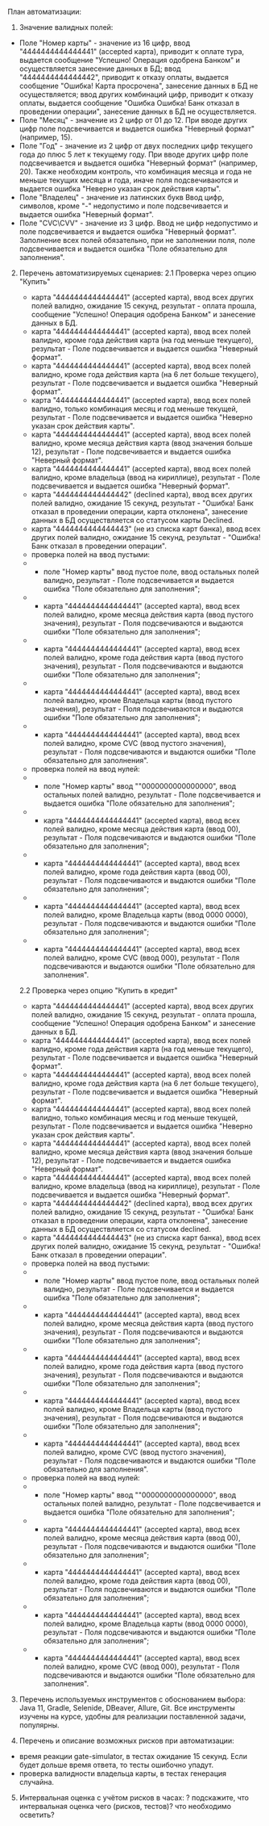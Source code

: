 План автоматизации:

1. Значение валидных полей:
- Поле "Номер карты" - значение из 16 цифр,
  ввод "4444444444444441" (accepted карта), приводит к оплате тура, выдается сообщение "Успешно! Операция одобрена Банком" и осуществляется занесение данных в БД;
  ввод "4444444444444442", приводит к отказу оплаты, выдается сообщение "Ошибка! Карта просрочена", занесение данных в БД не осуществляется;
  ввод других комбинаций цифр, приводит к отказу оплаты, выдается сообщение "Ошибка Ошибка! Банк отказал в проведении операции", занесение данных в БД не осуществляется.
- Поле "Месяц" - значение из 2 цифр от 01 до 12. 
  При вводе других цифр поле подсвечивается и выдается ошибка "Неверный формат" (например, 15).
- Поле "Год" - значение из 2 цифр от двух последних цифр текущего года до плюс 5 лет к текущему году.
  При вводе других цифр поле подсвечивается и выдается ошибка "Неверный формат" (например, 20).
  Также необходим контроль, что комбинация месяца и года не меньше текущих месяца и года, иначе поля подсвечиваются и выдается ошибка "Неверно указан срок действия карты".
- Поле "Владелец" - значение из латинских букв
  Ввод цифр, символов, кроме "-" недопустимо и поле подсвечивается и выдается ошибка "Неверный формат".
- Поле "CVC\CVV" - значение из 3 цифр.
  Ввод не цифр недопустимо и поле подсвечивается и выдается ошибка "Неверный формат".
Заполнение всех полей обязательно, при не заполнении поля, поле подсвечивается и выдается ошибка "Поле обязательно для заполнения". 


2. Перечень автоматизируемых сценариев:
	2.1 Проверка через опцию "Купить" 
	- карта "4444444444444441" (accepted карта), ввод всех других полей валидно, ожидание 15 секунд, результат - оплата прошла, сообщение "Успешно! Операция одобрена Банком" и занесение данных в БД.   
	- карта "4444444444444441" (accepted карта), ввод всех полей валидно, кроме года действия карта (на год меньше текущего), результат - Поле подсвечивается и выдается ошибка "Неверный формат".
	- карта "4444444444444441" (accepted карта), ввод всех полей валидно, кроме года действия карта (на 6 лет больше текущего), результат - Поле подсвечивается и выдается ошибка "Неверный формат".
	- карта "4444444444444441" (accepted карта), ввод всех полей валидно, только комбинация месяц и год меньше текущей, результат - Поле подсвечивается и выдается ошибка "Неверно указан срок действия карты".
	- карта "4444444444444441" (accepted карта), ввод всех полей валидно, кроме месяца действия карта (ввод значения больше 12), результат - Поле подсвечивается и выдается ошибка "Неверный формат".
	- карта "4444444444444441" (accepted карта), ввод всех полей валидно, кроме владельца (ввод на кириллице), результат - Поле подсвечивается и выдается ошибка "Неверный формат".
	- карта "4444444444444442" (declined карта), ввод всех других полей валидно, ожидание 15 секунд, результат - "Ошибка! Банк отказал в проведении операции, карта отклонена", занесение данных в БД осуществляется со статусом карты Declined.
	- карта "4444444444444443" (не из списка карт банка), ввод всех других полей валидно, ожидание 15 секунд, результат - "Ошибка! Банк отказал в проведении операции".
	- проверка полей на ввод пустыми:
	- -  поле "Номер карты" ввод пустое поле, ввод остальных полей валидно, результат - Поле подсвечивается и выдается ошибка "Поле обязательно для заполнения";
	- - карта "4444444444444441" (accepted карта), ввод всех полей валидно, кроме месяца действия карта (ввод пустого значения), результат - Поля подсвечиваются и выдаются ошибки "Поле обязательно для заполнения";
	- - карта "4444444444444441" (accepted карта), ввод всех полей валидно, кроме года действия карта (ввод пустого значения), результат - Поля подсвечиваются и выдаются ошибки "Поле обязательно для заполнения";
	- - карта "4444444444444441" (accepted карта), ввод всех полей валидно, кроме Владельца карты (ввод пустого значения), результат - Поля подсвечиваются и выдаются ошибки "Поле обязательно для заполнения";
	- - карта "4444444444444441" (accepted карта), ввод всех полей валидно, кроме CVC (ввод пустого значения), результат - Поля подсвечиваются и выдаются ошибки "Поле обязательно для заполнения".
	- проверка полей на ввод нулей:
	 - -  поле "Номер карты" ввод ""0000000000000000", ввод остальных полей валидно, результат - Поле подсвечивается и выдается ошибка "Поле обязательно для заполнения";
	- - карта "4444444444444441" (accepted карта), ввод всех полей валидно, кроме месяца действия карта (ввод 00), результат - Поля подсвечиваются и выдаются ошибки "Поле обязательно для заполнения";
	- - карта "4444444444444441" (accepted карта), ввод всех полей валидно, кроме года действия карта (ввод 00), результат - Поля подсвечиваются и выдаются ошибки "Поле обязательно для заполнения";
	- - карта "4444444444444441" (accepted карта), ввод всех полей валидно, кроме Владельца карты (ввод 0000 0000), результат - Поля подсвечиваются и выдаются ошибки "Поле обязательно для заполнения";
	- - карта "4444444444444441" (accepted карта), ввод всех полей валидно, кроме CVC (ввод 000), результат - Поля подсвечиваются и выдаются ошибки "Поле обязательно для заполнения".
	
	2.2 Проверка через опцию "Купить в кредит" 
	- карта "4444444444444441" (accepted карта), ввод всех других полей валидно, ожидание 15 секунд, результат - оплата прошла, сообщение "Успешно! Операция одобрена Банком" и занесение данных в БД.   
	- карта "4444444444444441" (accepted карта), ввод всех полей валидно, кроме года действия карта (на год меньше текущего), результат - Поле подсвечивается и выдается ошибка "Неверный формат".
	- карта "4444444444444441" (accepted карта), ввод всех полей валидно, кроме года действия карта (на 6 лет больше текущего), результат - Поле подсвечивается и выдается ошибка "Неверный формат".
	- карта "4444444444444441" (accepted карта), ввод всех полей валидно, только комбинация месяц и год меньше текущей, результат - Поле подсвечивается и выдается ошибка "Неверно указан срок действия карты".
	- карта "4444444444444441" (accepted карта), ввод всех полей валидно, кроме месяца действия карта (ввод значения больше 12), результат - Поле подсвечивается и выдается ошибка "Неверный формат".
	- карта "4444444444444441" (accepted карта), ввод всех полей валидно, кроме владельца (ввод на кириллице), результат - Поле подсвечивается и выдается ошибка "Неверный формат".
	- карта "4444444444444442" (declined карта), ввод всех других полей валидно, ожидание 15 секунд, результат - "Ошибка! Банк отказал в проведении операции, карта отклонена", занесение данных в БД осуществляется со статусом declined.
	- карта  "4444444444444443" (не из списка карт банка), ввод всех других полей валидно, ожидание 15 секунд, результат - "Ошибка! Банк отказал в проведении операции".
	- проверка полей на ввод пустыми:
	- -  поле "Номер карты" ввод пустое поле, ввод остальных полей валидно, результат - Поле подсвечивается и выдается ошибка "Поле обязательно для заполнения";
	- - карта "4444444444444441" (accepted карта), ввод всех полей валидно, кроме месяца действия карта (ввод пустого значения), результат - Поля подсвечиваются и выдаются ошибки "Поле обязательно для заполнения";
	- - карта "4444444444444441" (accepted карта), ввод всех полей валидно, кроме года действия карта (ввод пустого значения), результат - Поля подсвечиваются и выдаются ошибки "Поле обязательно для заполнения";
	- - карта "4444444444444441" (accepted карта), ввод всех полей валидно, кроме Владельца карты (ввод пустого значения), результат - Поля подсвечиваются и выдаются ошибки "Поле обязательно для заполнения";
	- - карта "4444444444444441" (accepted карта), ввод всех полей валидно, кроме CVC (ввод пустого значения), результат - Поля подсвечиваются и выдаются ошибки "Поле обязательно для заполнения".
	- проверка полей на ввод нулей:
	 - -  поле "Номер карты" ввод ""0000000000000000", ввод остальных полей валидно, результат - Поле подсвечивается и выдается ошибка "Поле обязательно для заполнения";
	- - карта "4444444444444441" (accepted карта), ввод всех полей валидно, кроме месяца действия карта (ввод 00), результат - Поля подсвечиваются и выдаются ошибки "Поле обязательно для заполнения";
	- - карта "4444444444444441" (accepted карта), ввод всех полей валидно, кроме года действия карта (ввод 00), результат - Поля подсвечиваются и выдаются ошибки "Поле обязательно для заполнения";
	- - карта "4444444444444441" (accepted карта), ввод всех полей валидно, кроме Владельца карты (ввод 0000 0000), результат - Поля подсвечиваются и выдаются ошибки "Поле обязательно для заполнения";
	- - карта "4444444444444441" (accepted карта), ввод всех полей валидно, кроме CVC (ввод 000), результат - Поля подсвечиваются и выдаются ошибки "Поле обязательно для заполнения".


3. Перечень используемых инструментов с обоснованием выбора:
Java 11, Gradle, Selenide, DBeaver, Allure, Git. 
Все инструменты изучены на курсе, удобны для реализации поставленной задачи, популярны.

4. Перечень и описание возможных рисков при автоматизации:
 - время реакции gate-simulator, в тестах ожидание 15 секунд. Если будет дольше время ответа, то тесты ошибочно упадут.
 - проверка валидности владельца карты, в тестах генерация случайна.

5. Интервальная оценка с учётом рисков в часах:
? подскажите, что интервальная оценка чего (рисков, тестов)? что необходимо осветить?
